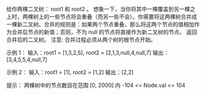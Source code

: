 给你两棵二叉树： root1 和 root2 。
想象一下，当你将其中一棵覆盖到另一棵之上时，两棵树上的一些节点将会重叠（而另一些不会）。你需要将这两棵树合并成一棵新二叉树。合并的规则是：如果两个节点重叠，那么将这两个节点的值相加作为合并后节点的新值；否则，不为 null 的节点将直接作为新二叉树的节点。
返回合并后的二叉树。
注意: 合并过程必须从两个树的根节点开始。

示例 1：
输入：root1 = [1,3,2,5], root2 = [2,1,3,null,4,null,7]
输出：[3,4,5,5,4,null,7]

示例 2：
输入：root1 = [1], root2 = [1,2]
输出：[2,2]

提示：
两棵树中的节点数目在范围 [0, 2000] 内
-104 <= Node.val <= 104